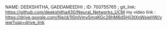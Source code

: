 NAME: DEEKSHITHA, GADDAMEEDHI ; ID: 700755765 ; git_link: https://github.com/deekshitha430/Neural_Networks_UCM
my video link : https://drive.google.com/file/d/1l0mVmy5mqKGc28hM6d5Hij3tXnWsjeHW/view?usp=drive_link

